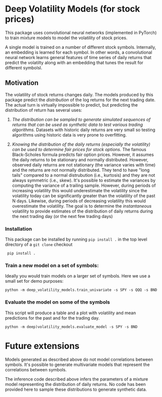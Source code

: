 # Deep Volatility Models (for stock prices)

This package uses convolutional neural networks (implemented in PyTorch) to train mixture models to model
the volatility of stock prices.

A single model is trained on a number of different stock symbols.  Internally,
an embedding is learned for each symbol.  In other words, a convolutional neural
network learns general features of time series of daily returns that predict the
volatilty along with an embedding that tunes the result for different symbolsl.

## Motivation

The volatility of stock returns changes daily.  The models produced by this
package predict the *distribution* of the log returns for the next trading date.
The actual turn is virtually impossible to predict, but predicting the
distribution of return has several uses:

1. *The distribution can be sampled to generate simulated sequences of returns
   that can be used as synthetic data to test various trading algorithms.*
   Datasets with historic daily returns are very small so testing algorithms using
   historic data is very prone to overfitting.


2. *Knowing the distribution of the daily returns (especially the volatility)
   can be used to determine fair prices for stock options.*  The famous
   Black-Scholes formula predicts fair option prices.  However, it assumes the
   daily returns to be stationary and normally distributed.  However, observed
   daily returns are not stationary (the variance varies with time) and the
   returns are not normally distributed.  They tend to have "long tails"
   compared to a normal distrubution (i.e., kurtosis) and they are not always symmetric
   (i.e., skew).  It's possible to estimate the variances by computing the
   variance of a trailing sample.  However, during periods of increasing
   volatility this would underestimate the volatility since the volatility today
   can be significantly greater than the volatility of the past N days.
   Likewise, during periods of
   decreasing volatility this would overestimate the volatility.  The goal is to
   determine the *instantaneous* volatility to provide estimates of the distribution of
   daily returns during the next trading day (or the next few trading days)

### Installation

This package can be installed by running `pip install .` in the top level directory of a `git clone` checkout

     pip install .

### Train a new model on a set of symbols:

Ideally you would train models on a larger set of symbols.  Here we use a small
set for demo purposes:

    python -m deep_volatility_models.train_univariate -s SPY -s QQQ -s BND 


### Evaluate the model on some of the symbols
This script will produce a table and a plot with volatility and mean predictions
for the past and for the trading day.

    python -m deep)volatility_models.evaluate_model -s SPY -s BND

# Future extensions

Models generated as described above do not model correlations between symbols.
It's possible to generate multivariate models that represent the correlations
between symbols.

The inference code described above infers the parameters of a mixture
model representing the distribution of daily returns.  No code has
been provided here to sample these distributions to generate synthetic
data.

